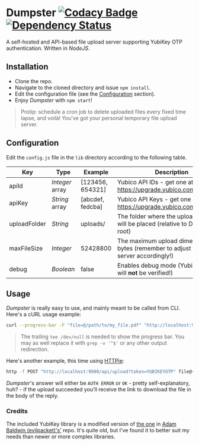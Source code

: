 # Dumpster [![Codacy Badge](https://api.codacy.com/project/badge/grade/29b49730fea944feb66f85f73f4c858f)](https://www.codacy.com/app/nmaggioni/Dumpster) [![Dependency Status](https://david-dm.org/nmaggioni/dumpster.svg)](https://david-dm.org/nmaggioni/dumpster)
A self-hosted and API-based file upload server supporting YubiKey OTP authentication. Written in *NodeJS*.

## Installation
+ Clone the repo.
+ Navigate to the cloned directory and issue `npm install`.
+ Edit the configuration file (see the [Configuration](#configuration) section).
+ Enjoy *Dumpster* with `npm start`!

> Protip: schedule a cron job to delete uploaded files every fixed time lapse, and voilà! You've got your personal temporary file upload server.

## Configuration
Edit the `config.js` file in the `lib` directory according to the following table.

| Key | Type | Example | Description |
| --- | --- | --- | --- |
| apiId | *Integer* array| [123456, 654321] | Yubico API IDs - get one at: https://upgrade.yubico.com/getapikey/ |
| apiKey | *String* array | [abcdef, fedcba] | Yubico API Keys - get one at: https://upgrade.yubico.com/getapikey/ |
| uploadFolder | *String* | uploads/ | The folder where the uploaded files will be placed (relative to Dumpster's root) |
| maxFileSize | *Integer* | 52428800 | The maximum upload dimension in bytes (remember to adjust your web server accordingly!) |
| debug | *Boolean* | false | Enables debug mode (YubiKey OTPs will **not** be verified!) |

## Usage
*Dumpster* is really easy to use, and mainly meant to be called from CLI. Here's a cURL usage example:
```bash
curl --progress-bar -F "file=@/path/to/my_file.pdf" "http://localhost:9980/api/upload?token=YUBIKEYOTP" | tee /dev/null
```

> The trailing `tee /dev/null` is needed to show the progress bar. You may as well replace it with `grep -v '^$'` or any other output redirection.

Here's another example, this time using [HTTPie][3]:
```bash
http -f POST "http://localhost:9980/api/upload?token=YUBIKEYOTP" file@~/path/to/my_file.pdf
```

*Dumpster*'s answer will either be `AUTH ERROR` or `OK` - pretty self-explanatory, huh? - if the upload succeeded you'll receive the link to download the file in the body of the reply.

### Credits
The included YubiKey library is a modified version of [the one][1] in [Adam Baldwin (evilpacket)'s'][2] repo. It's quite old, but I've found it to better suit my needs than newer or more complex libraries.

[1]: https://github.com/evilpacket/node-yubikey
[2]: https://github.com/evilpacket
[3]: https://github.com/jkbrzt/httpie
